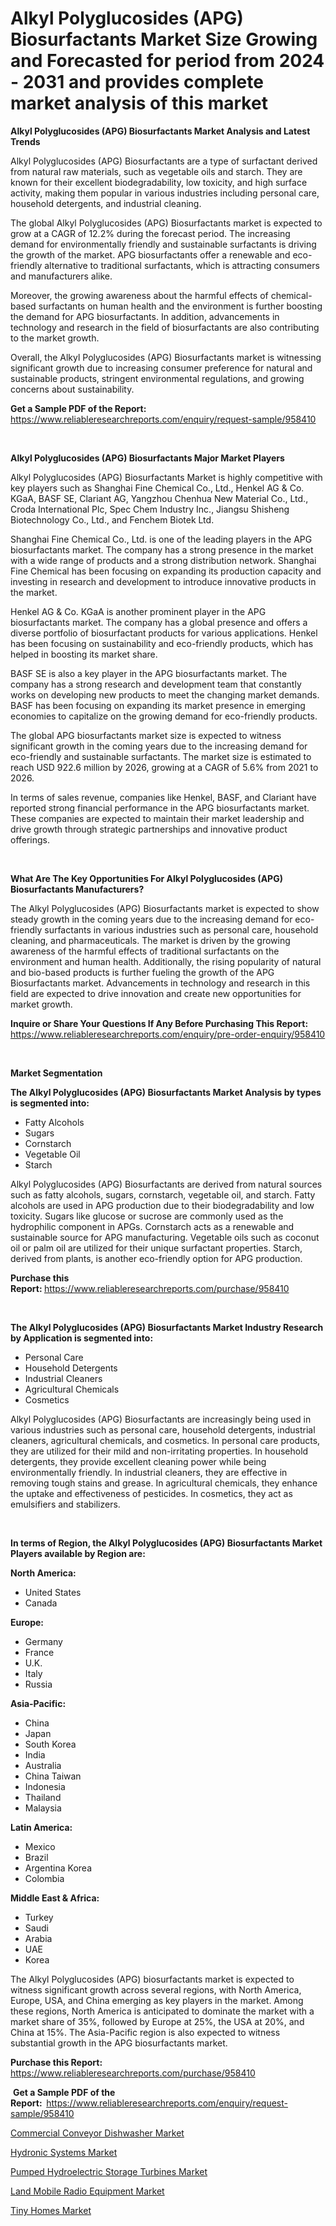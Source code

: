 <p><h1>Alkyl Polyglucosides (APG) Biosurfactants Market Size Growing and Forecasted for period from 2024 - 2031 and provides complete market analysis of this market</h1></p><p><strong>Alkyl Polyglucosides (APG) Biosurfactants Market Analysis and Latest Trends</strong></p>
<p><p>Alkyl Polyglucosides (APG) Biosurfactants are a type of surfactant derived from natural raw materials, such as vegetable oils and starch. They are known for their excellent biodegradability, low toxicity, and high surface activity, making them popular in various industries including personal care, household detergents, and industrial cleaning.</p><p>The global Alkyl Polyglucosides (APG) Biosurfactants market is expected to grow at a CAGR of 12.2% during the forecast period. The increasing demand for environmentally friendly and sustainable surfactants is driving the growth of the market. APG biosurfactants offer a renewable and eco-friendly alternative to traditional surfactants, which is attracting consumers and manufacturers alike.</p><p>Moreover, the growing awareness about the harmful effects of chemical-based surfactants on human health and the environment is further boosting the demand for APG biosurfactants. In addition, advancements in technology and research in the field of biosurfactants are also contributing to the market growth.</p><p>Overall, the Alkyl Polyglucosides (APG) Biosurfactants market is witnessing significant growth due to increasing consumer preference for natural and sustainable products, stringent environmental regulations, and growing concerns about sustainability.</p></p>
<p><strong>Get a Sample PDF of the Report:&nbsp;</strong> <a href="https://www.reliableresearchreports.com/enquiry/request-sample/958410">https://www.reliableresearchreports.com/enquiry/request-sample/958410</a></p>
<p>&nbsp;</p>
<p><strong>Alkyl Polyglucosides (APG) Biosurfactants Major Market Players</strong></p>
<p><p>Alkyl Polyglucosides (APG) Biosurfactants Market is highly competitive with key players such as Shanghai Fine Chemical Co., Ltd., Henkel AG & Co. KGaA, BASF SE, Clariant AG, Yangzhou Chenhua New Material Co., Ltd., Croda International Plc, Spec Chem Industry Inc., Jiangsu Shisheng Biotechnology Co., Ltd., and Fenchem Biotek Ltd.</p><p>Shanghai Fine Chemical Co., Ltd. is one of the leading players in the APG biosurfactants market. The company has a strong presence in the market with a wide range of products and a strong distribution network. Shanghai Fine Chemical has been focusing on expanding its production capacity and investing in research and development to introduce innovative products in the market.</p><p>Henkel AG & Co. KGaA is another prominent player in the APG biosurfactants market. The company has a global presence and offers a diverse portfolio of biosurfactant products for various applications. Henkel has been focusing on sustainability and eco-friendly products, which has helped in boosting its market share.</p><p>BASF SE is also a key player in the APG biosurfactants market. The company has a strong research and development team that constantly works on developing new products to meet the changing market demands. BASF has been focusing on expanding its market presence in emerging economies to capitalize on the growing demand for eco-friendly products.</p><p>The global APG biosurfactants market size is expected to witness significant growth in the coming years due to the increasing demand for eco-friendly and sustainable surfactants. The market size is estimated to reach USD 922.6 million by 2026, growing at a CAGR of 5.6% from 2021 to 2026.</p><p>In terms of sales revenue, companies like Henkel, BASF, and Clariant have reported strong financial performance in the APG biosurfactants market. These companies are expected to maintain their market leadership and drive growth through strategic partnerships and innovative product offerings.</p></p>
<p>&nbsp;</p>
<p><strong>What Are The Key Opportunities For Alkyl Polyglucosides (APG) Biosurfactants Manufacturers?</strong></p>
<p><p>The Alkyl Polyglucosides (APG) Biosurfactants market is expected to show steady growth in the coming years due to the increasing demand for eco-friendly surfactants in various industries such as personal care, household cleaning, and pharmaceuticals. The market is driven by the growing awareness of the harmful effects of traditional surfactants on the environment and human health. Additionally, the rising popularity of natural and bio-based products is further fueling the growth of the APG Biosurfactants market. Advancements in technology and research in this field are expected to drive innovation and create new opportunities for market growth.</p></p>
<p><strong>Inquire or Share Your Questions If Any Before Purchasing This Report:</strong> <a href="https://www.reliableresearchreports.com/enquiry/pre-order-enquiry/958410">https://www.reliableresearchreports.com/enquiry/pre-order-enquiry/958410</a></p>
<p>&nbsp;</p>
<p><strong>Market Segmentation</strong></p>
<p><strong>The Alkyl Polyglucosides (APG) Biosurfactants Market Analysis by types is segmented into:</strong></p>
<p><ul><li>Fatty Alcohols</li><li>Sugars</li><li>Cornstarch</li><li>Vegetable Oil</li><li>Starch</li></ul></p>
<p><p>Alkyl Polyglucosides (APG) Biosurfactants are derived from natural sources such as fatty alcohols, sugars, cornstarch, vegetable oil, and starch. Fatty alcohols are used in APG production due to their biodegradability and low toxicity. Sugars like glucose or sucrose are commonly used as the hydrophilic component in APGs. Cornstarch acts as a renewable and sustainable source for APG manufacturing. Vegetable oils such as coconut oil or palm oil are utilized for their unique surfactant properties. Starch, derived from plants, is another eco-friendly option for APG production.</p></p>
<p><strong>Purchase this Report:&nbsp;</strong><a href="https://www.reliableresearchreports.com/purchase/958410">https://www.reliableresearchreports.com/purchase/958410</a></p>
<p>&nbsp;</p>
<p><strong>The Alkyl Polyglucosides (APG) Biosurfactants Market Industry Research by Application is segmented into:</strong></p>
<p><ul><li>Personal Care</li><li>Household Detergents</li><li>Industrial Cleaners</li><li>Agricultural Chemicals</li><li>Cosmetics</li></ul></p>
<p><p>Alkyl Polyglucosides (APG) Biosurfactants are increasingly being used in various industries such as personal care, household detergents, industrial cleaners, agricultural chemicals, and cosmetics. In personal care products, they are utilized for their mild and non-irritating properties. In household detergents, they provide excellent cleaning power while being environmentally friendly. In industrial cleaners, they are effective in removing tough stains and grease. In agricultural chemicals, they enhance the uptake and effectiveness of pesticides. In cosmetics, they act as emulsifiers and stabilizers.</p></p>
<p>&nbsp;</p>
<p><strong>In terms of Region, the Alkyl Polyglucosides (APG) Biosurfactants Market Players available by Region are:</strong></p>
<p>
    <p> <strong> North America: </strong>
        <ul>
            <li>United States</li>
            <li>Canada</li>
        </ul>
        </p> 
    <p> <strong> Europe: </strong>
        <ul>
            <li>Germany</li>
            <li>France</li>
            <li>U.K.</li>
            <li>Italy</li>
            <li>Russia</li>
        </ul>
        </p> 
    <p> <strong> Asia-Pacific: </strong>
        <ul>
            <li>China</li>
            <li>Japan</li>
            <li>South Korea</li>
            <li>India</li>
            <li>Australia</li>
            <li>China Taiwan</li>
            <li>Indonesia</li>
            <li>Thailand</li>
            <li>Malaysia</li>
        </ul>
        </p> 
    <p> <strong> Latin America: </strong>
        <ul>
            <li>Mexico</li>
            <li>Brazil</li>
            <li>Argentina Korea</li>
            <li>Colombia</li>
        </ul>
        </p> 
    <p> <strong> Middle East & Africa: </strong>
        <ul>
            <li>Turkey</li>
            <li>Saudi</li>
            <li>Arabia</li>
            <li>UAE</li>
            <li>Korea</li>
        </ul>
    </p>
    </p>
<p><p>The Alkyl Polyglucosides (APG) biosurfactants market is expected to witness significant growth across several regions, with North America, Europe, USA, and China emerging as key players in the market. Among these regions, North America is anticipated to dominate the market with a market share of 35%, followed by Europe at 25%, the USA at 20%, and China at 15%. The Asia-Pacific region is also expected to witness substantial growth in the APG biosurfactants market.</p></p>
<p><strong>Purchase this Report: </strong><a href="https://www.reliableresearchreports.com/purchase/958410">https://www.reliableresearchreports.com/purchase/958410</a></p>
<p>&nbsp;<strong>Get a Sample PDF of the Report:&nbsp;&nbsp;</strong><a href="https://www.reliableresearchreports.com/enquiry/request-sample/958410">https://www.reliableresearchreports.com/enquiry/request-sample/958410</a></p>
<p><strong></strong></p>
<p><p><a href="https://medium.com/p/4fa1ae703064/edit">Commercial Conveyor Dishwasher Market</a></p><p><a href="https://medium.com/p/d037eafae719/edit">Hydronic Systems Market</a></p><p><a href="https://medium.com/p/373beb7426c5/edit">Pumped Hydroelectric Storage Turbines Market</a></p><p><a href="https://medium.com/p/0aeca7de6681/edit">Land Mobile Radio Equipment Market</a></p><p><a href="https://medium.com/p/803ff1c9ae96/edit">Tiny Homes Market</a></p></p>